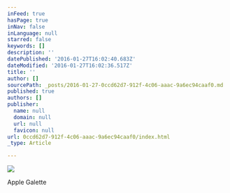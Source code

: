 ```yaml
---
inFeed: true
hasPage: true
inNav: false
inLanguage: null
starred: false
keywords: []
description: ''
datePublished: '2016-01-27T16:02:40.683Z'
dateModified: '2016-01-27T16:02:36.517Z'
title: ''
author: []
sourcePath: _posts/2016-01-27-0ccd62d7-912f-4c06-aaac-9a6ec94caaf0.md
published: true
authors: []
publisher:
  name: null
  domain: null
  url: null
  favicon: null
url: 0ccd62d7-912f-4c06-aaac-9a6ec94caaf0/index.html
_type: Article

---
```

![](https://the-grid-user-content.s3-us-west-2.amazonaws.com/cb4e5727-24b2-4b79-87a0-b27588026879.JPG)

Apple Galette